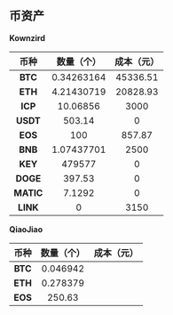 ## 币资产

**Kownzird**

| **币种**  | **数量（个）** | **成本（元）** |
| :-------: | :------------: | :------------: |
|  **BTC**  |   0.34263164   |    45336.51    |
|  **ETH**  |   4.21430719   |    20828.93    |
|  **ICP**  |    10.06856    |      3000      |
| **USDT**  |     503.14     |       0        |
|  **EOS**  |      100       |     857.87     |
|  **BNB**  |   1.07437701   |      2500      |
|  **KEY**  |     479577     |       0        |
| **DOGE**  |     397.53     |       0        |
| **MATIC** |     7.1292     |       0        |
| **LINK**  |       0        |      3150      |



**QiaoJiao**

| **币种** | **数量（个）** | 成本（元） |
| :------: | :------------: | :--------: |
| **BTC**  |    0.046942    |            |
| **ETH**  |    0.278379    |            |
| **EOS**  |     250.63     |            |
